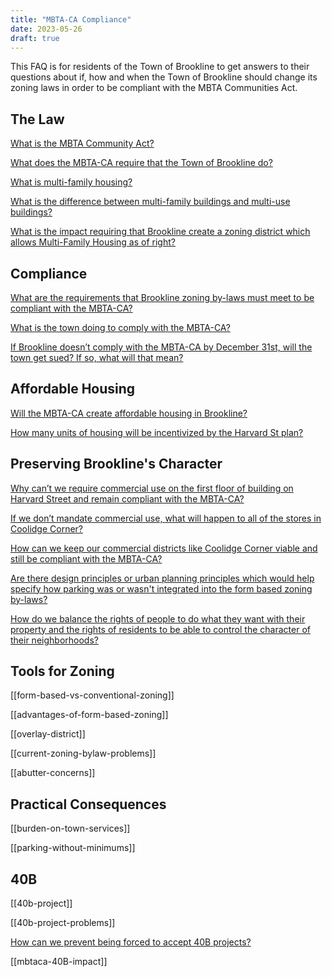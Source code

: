 ```yaml
---
title: "MBTA-CA Compliance"
date: 2023-05-26
draft: true
---
```

This FAQ is for residents of the Town of Brookline to get answers to their questions about if, how and when the Town of Brookline should change its zoning laws in order to be compliant with the MBTA Communities Act.

## The Law

[What is the MBTA Community Act?](mbta-community-act.md)

[What does the MBTA-CA require that the Town of Brookline do?](mbtaca-requirements.md)

[What is multi-family housing?](multi-family-housing.md)

[What is the difference between multi-family buildings and multi-use buildings?](multi-family-vs-multi-use-buildings.md)

[What is the impact requiring that Brookline create a zoning district which allows Multi-Family Housing as of right?](/posts/multi-family-housing-by-right.md)

## Compliance

[What are the requirements that Brookline zoning by-laws must meet to be compliant with the MBTA-CA?](brookline-zoning-by-law-requirements.md)

[What is the town doing to comply with the MBTA-CA?](mbtaca-compliance-activity.md)

[If Brookline doesn’t comply with the MBTA-CA by December 31st, will the town get sued? If so, what will that mean?](failure-to-comply.md)

## Affordable Housing

[Will the MBTA-CA create affordable housing in Brookline?](/posts/mbtaca-affordable-housing-impact)

[How many units of housing will be incentivized by the Harvard St plan?](/posts/harvard-street-incentivized-units)

## Preserving Brookline's Character

[Why can’t we require commercial use on the first floor of building on Harvard Street and remain compliant with the MBTA-CA?](mbtaca-prohibits-requiring-commercial-use.md)

[If we don’t mandate commercial use, what will happen to all of the stores in Coolidge Corner?](coolidge-corner-without-commercial-mandate)

[How can we keep our commercial districts like Coolidge Corner viable and still be compliant with the MBTA-CA?](protecting-commercial-use.md)

[Are there design principles or urban planning principles which would help specify how parking was or wasn't integrated into the form based zoning by-laws?](parking-concerns.md)

[How do we balance the rights of people to do what they want with their property and the rights of residents to be able to control the character of their neighborhoods?](/posts/liberty-vs-community)

## Tools for Zoning

[[form-based-vs-conventional-zoning]]

[[advantages-of-form-based-zoning]]

[[overlay-district]]

[[current-zoning-bylaw-problems]]

[[abutter-concerns]]

## Practical Consequences

[[burden-on-town-services]]

[[parking-without-minimums]]

## 40B

[[40b-project]]

[[40b-project-problems]]

[How can we prevent being forced to accept 40B projects?](40b-project-threshold.md)

[[mbtaca-40B-impact]]
